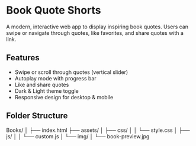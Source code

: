 # Book Quote Shorts

A modern, interactive web app to display inspiring book quotes. Users can swipe or navigate through quotes, like favorites, and share quotes with a link.

## Features

- Swipe or scroll through quotes (vertical slider)
- Autoplay mode with progress bar
- Like and share quotes
- Dark & Light theme toggle
- Responsive design for desktop & mobile

## Folder Structure

Books/
│
├── index.html
├── assets/
│ ├── css/
│ │ └── style.css
│ ├── js/
│ │ └── custom.js
│ └── img/
│ └── book-preview.jpg
